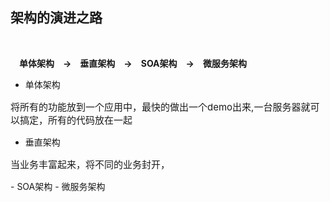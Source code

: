 ## 架构的演进之路
<br/>

&emsp;**单体架构&emsp;->&emsp;垂直架构&emsp;->&emsp;SOA架构&emsp;->&emsp;微服务架构**
<br/>
- 单体架构
 <P style="font-size:15px">将所有的功能放到一个应用中，最快的做出一个demo出来,一台服务器就可以搞定，所有的代码放在一起</p>

- 垂直架构
 <P style="font-size:15px">当业务丰富起来，将不同的业务封开，</p>
- SOA架构
- 微服务架构
